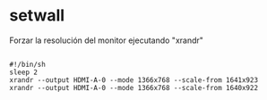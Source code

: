 # setwall
Forzar la resolución del monitor ejecutando "xrandr"

<code>
#!/bin/sh
sleep 2
xrandr --output HDMI-A-0 --mode 1366x768 --scale-from 1641x923
xrandr --output HDMI-A-0 --mode 1366x768 --scale-from 1640x922
</code>
